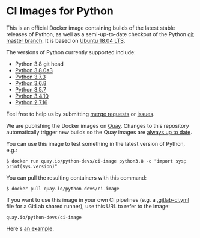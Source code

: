 # CI Images for Python

This is an official Docker image containing builds of the latest stable
releases of Python, as well as a semi-up-to-date checkout of the Python
[git master branch](https://github.com/python/cpython).  It is based on
[Ubuntu 18.04 LTS](http://releases.ubuntu.com/18.04/).

The versions of Python currently supported include:

* Python 3.8 git head
* [Python 3.8.0a3](https://www.python.org/downloads/release/python-380a3/)
* [Python 3.7.3](https://www.python.org/downloads/release/python-373/)
* [Python 3.6.8](https://www.python.org/downloads/release/python-368/)
* [Python 3.5.7](https://www.python.org/downloads/release/python-357/)
* [Python 3.4.10](https://www.python.org/downloads/release/python-3410/)
* [Python 2.7.16](https://www.python.org/downloads/release/python-2716/)

Feel free to help us by submitting [merge
requests](https://gitlab.com/python-devs/ci-images/merge_requests) or
[issues](https://gitlab.com/python-devs/ci-images/issues).

We are publishing the Docker images on [Quay](https://quay.io). Changes to
this repository automatically trigger new builds so the Quay images are [always
up to date](https://quay.io/repository/python-devs/ci-image?tab=info).

You can use this image to test something in the latest version of Python,
e.g.:

```
$ docker run quay.io/python-devs/ci-image python3.8 -c "import sys; print(sys.version)"
```

You can pull the resulting containers with this command:

```
$ docker pull quay.io/python-devs/ci-image
```

If you want to use this image in your own CI pipelines (e.g. a
[.gitlab-ci.yml](https://gitlab.com/help/ci/yaml/README.md) file for a GitLab
shared runner), use this URL to refer to the image:

```
quay.io/python-devs/ci-image
```

Here's [an example](https://gitlab.com/python-devs/importlib_resources/blob/master/.gitlab-ci.yml).
